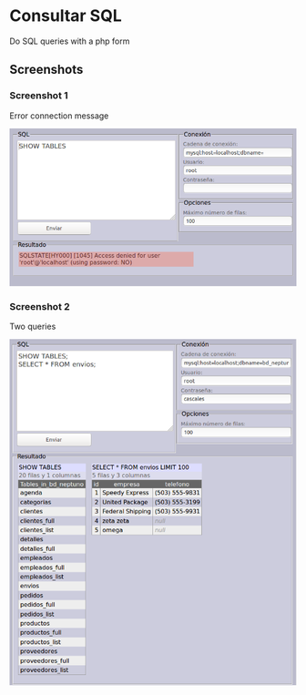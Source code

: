 # Consultar SQL

Do SQL queries with a php form

## Screenshots

### Screenshot 1

Error connection message

![Error](example1.png)

### Screenshot 2

Two queries

![Two queries](example2.png)
